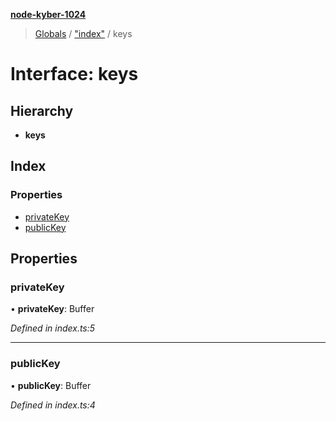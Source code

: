 **[node-kyber-1024](../README.md)**

> [Globals](../globals.md) / ["index"](../modules/_index_.md) / keys

# Interface: keys

## Hierarchy

* **keys**

## Index

### Properties

* [privateKey](_index_.keys.md#privatekey)
* [publicKey](_index_.keys.md#publickey)

## Properties

### privateKey

•  **privateKey**: Buffer

*Defined in index.ts:5*

___

### publicKey

•  **publicKey**: Buffer

*Defined in index.ts:4*

